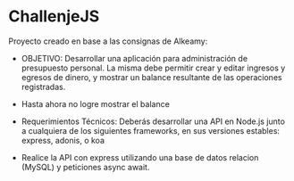 # ChallenjeJS
Proyecto creado en base a las consignas de Alkeamy:

- OBJETIVO: Desarrollar una aplicación para administración de presupuesto personal. La misma debe permitir crear y editar ingresos y egresos de dinero, y mostrar un balance 
resultante de las operaciones registradas.
- Hasta ahora no logre mostrar el balance

- Requerimientos Técnicos: Deberás desarrollar una API en Node.js junto a cualquiera de los siguientes frameworks, en sus versiones estables: express, adonis, o koa
- Realice la API con express utilizando una base de datos relacion (MySQL) y peticiones async await.
